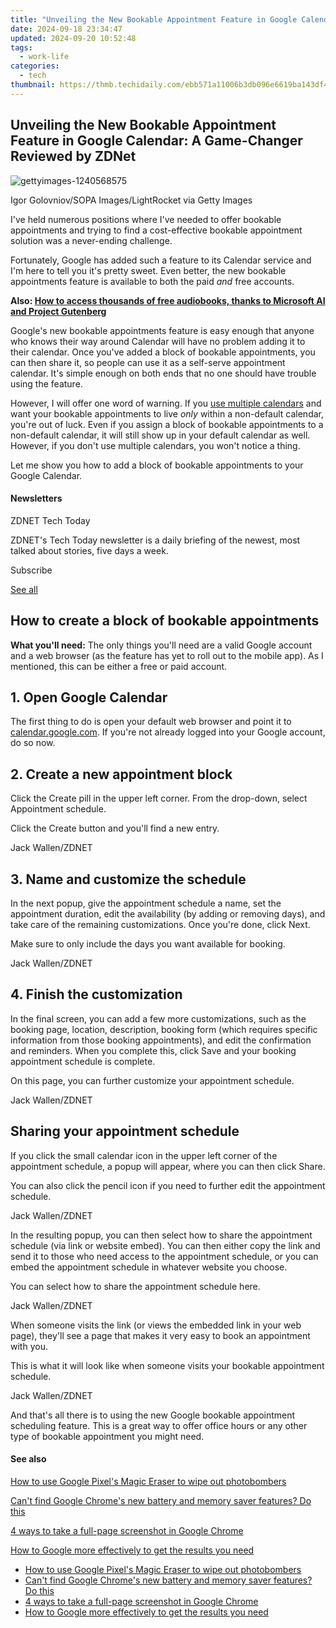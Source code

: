 ```yaml
---
title: "Unveiling the New Bookable Appointment Feature in Google Calendar: A Game-Changer Reviewed by ZDNet"
date: 2024-09-18 23:34:47
updated: 2024-09-20 10:52:48
tags:
  - work-life
categories:
  - tech
thumbnail: https://thmb.techidaily.com/ebb571a11006b3db096e6619ba143df435922f1ac511baa83e275b6c8c17d904.jpg
---
```


## Unveiling the New Bookable Appointment Feature in Google Calendar: A Game-Changer Reviewed by ZDNet

![gettyimages-1240568575](https://www.zdnet.com/a/img/resize/5eb1ddc31b865a700825970678842bb4b8df330f/2023/09/14/cf3c9e0e-0afb-49b2-a121-9f2a92a6a0f1/gettyimages-1240568575.jpg?auto=webp&width=1280)

Igor Golovniov/SOPA Images/LightRocket via Getty Images

I've held numerous positions where I've needed to offer bookable appointments and trying to find a cost-effective bookable appointment solution was a never-ending challenge.

Fortunately, Google has added such a feature to its Calendar service and I'm here to tell you it's pretty sweet. Even better, the new bookable appointments feature is available to both the paid _and_ free accounts. 

**Also: [How to access thousands of free audiobooks, thanks to Microsoft AI and Project Gutenberg](https://www.zdnet.com/article/heres-how-to-access-thousands-of-free-audiobooks-thanks-to-microsoft-ai-and-project-gutenberg/)**

Google's new bookable appointments feature is easy enough that anyone who knows their way around Calendar will have no problem adding it to their calendar. Once you've added a block of bookable appointments, you can then share it, so people can use it as a self-serve appointment calendar. It's simple enough on both ends that no one should have trouble using the feature.

However, I will offer one word of warning. If you [use multiple calendars](https://www.zdnet.com/home-and-office/work-life/how-to-create-multiple-google-calendars/) and want your bookable appointments to live _only_ within a non-default calendar, you're out of luck. Even if you assign a block of bookable appointments to a non-default calendar, it will still show up in your default calendar as well. However, if you don't use multiple calendars, you won't notice a thing.

Let me show you how to add a block of bookable appointments to your Google Calendar.

#### Newsletters

ZDNET Tech Today

ZDNET's Tech Today newsletter is a daily briefing of the newest, most talked about stories, five days a week.

 Subscribe

[See all](https://www.zdnet.com/newsletters/)

## How to create a block of bookable appointments

**What you'll need:** The only things you'll need are a valid Google account and a web browser (as the feature has yet to roll out to the mobile app). As I mentioned, this can be either a free or paid account.

## 1\. Open Google Calendar

The first thing to do is open your default web browser and point it to [calendar.google.com](https://calendar.google.com). If you're not already logged into your Google account, do so now.

## 2\. Create a new appointment block

Click the Create pill in the upper left corner. From the drop-down, select Appointment schedule.

Click the Create button and you'll find a new entry.

Jack Wallen/ZDNET

## 3\. Name and customize the schedule

In the next popup, give the appointment schedule a name, set the appointment duration, edit the availability (by adding or removing days), and take care of the remaining customizations. Once you're done, click Next.

Make sure to only include the days you want available for booking.

Jack Wallen/ZDNET

## 4\. Finish the customization

In the final screen, you can add a few more customizations, such as the booking page, location, description, booking form (which requires specific information from those booking appointments), and edit the confirmation and reminders. When you complete this, click Save and your booking appointment schedule is complete.

On this page, you can further customize your appointment schedule.

Jack Wallen/ZDNET

## Sharing your appointment schedule

If you click the small calendar icon in the upper left corner of the appointment schedule, a popup will appear, where you can then click Share.

You can also click the pencil icon if you need to further edit the appointment schedule.

Jack Wallen/ZDNET

In the resulting popup, you can then select how to share the appointment schedule (via link or website embed). You can then either copy the link and send it to those who need access to the appointment schedule, or you can embed the appointment schedule in whatever website you choose. 

You can select how to share the appointment schedule here.

Jack Wallen/ZDNET

When someone visits the link (or views the embedded link in your web page), they'll see a page that makes it very easy to book an appointment with you.

This is what it will look like when someone visits your bookable appointment schedule.

Jack Wallen/ZDNET

And that's all there is to using the new Google bookable appointment scheduling feature. This is a great way to offer office hours or any other type of bookable appointment you might need.

#### See also

[How to use Google Pixel's Magic Eraser to wipe out photobombers](https://www.zdnet.com/article/how-to-use-magic-eraser-on-the-google-pixel/ "How to use Google Pixel's Magic Eraser to wipe out photobombers")

[Can't find Google Chrome's new battery and memory saver features? Do this](https://www.zdnet.com/article/cant-find-google-chromes-new-battery-and-memory-saver-features-do-this/ "Can't find Google Chrome's new battery and memory saver features? Do this")

[4 ways to take a full-page screenshot in Google Chrome](https://www.zdnet.com/article/how-to-take-a-full-page-screenshot-in-google-chrome/ "4 ways to take a full-page screenshot in Google Chrome")

[How to Google more effectively to get the results you need](https://www.zdnet.com/article/how-to-use-google-search-more-effectively-to-get-the-results-you-need/ "How to Google more effectively to get the results you need")

* [How to use Google Pixel's Magic Eraser to wipe out photobombers](https://www.zdnet.com/article/how-to-use-magic-eraser-on-the-google-pixel/ "How to use Google Pixel's Magic Eraser to wipe out photobombers")
* [Can't find Google Chrome's new battery and memory saver features? Do this](https://www.zdnet.com/article/cant-find-google-chromes-new-battery-and-memory-saver-features-do-this/ "Can't find Google Chrome's new battery and memory saver features? Do this")
* [4 ways to take a full-page screenshot in Google Chrome](https://www.zdnet.com/article/how-to-take-a-full-page-screenshot-in-google-chrome/ "4 ways to take a full-page screenshot in Google Chrome")
* [How to Google more effectively to get the results you need](https://www.zdnet.com/article/how-to-use-google-search-more-effectively-to-get-the-results-you-need/ "How to Google more effectively to get the results you need")

<ins class="adsbygoogle"
     style="display:block"
     data-ad-format="autorelaxed"
     data-ad-client="ca-pub-7571918770474297"
     data-ad-slot="1223367746"></ins>



<ins class="adsbygoogle"
     style="display:block"
     data-ad-client="ca-pub-7571918770474297"
     data-ad-slot="8358498916"
     data-ad-format="auto"
     data-full-width-responsive="true"></ins>

